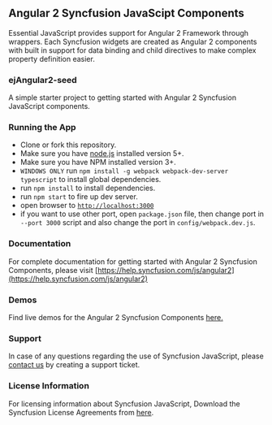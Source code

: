## Angular 2 Syncfusion JavaScipt Components

Essential JavaScript provides support for Angular 2 Framework through wrappers. Each Syncfusion widgets are created as Angular 2 components with built in support for data binding and child directives to make complex property definition easier.

### ejAngular2-seed

A simple starter project to getting started with Angular 2 Syncfusion JavaScript components.

### Running the App

- Clone or fork this repository.
- Make sure you have [node.js](https://nodejs.org/) installed version 5+.
- Make sure you have NPM installed version 3+.
- `WINDOWS ONLY` run `npm install -g webpack webpack-dev-server typescript` to install global dependencies.
- run `npm install` to install dependencies.
- run `npm start` to fire up dev server.
- open browser to [`http://localhost:3000`](http://localhost:3000)
- if you want to use other port, open `package.json` file, then change port in `--port 3000` script and also change the port in `config/webpack.dev.js`.

### Documentation

For complete documentation for getting started with Angular 2 Syncfusion Components, please visit [https://help.syncfusion.com/js/angular2](https://help.syncfusion.com/js/angular2)

### Demos

Find live demos for the Angular 2 Syncfusion Components [here.](http://ng2jq.syncfusion.com/)

### Support

In case of any questions regarding the use of Syncfusion JavaScript, please [contact us](http://www.syncfusion.com/support/#) by creating a support ticket.

### License Information

For licensing information about Syncfusion JavaScript, Download the Syncfusion License Agreements from [here](https://www.syncfusion.com/content/downloads/syncfusion_license.pdf).
